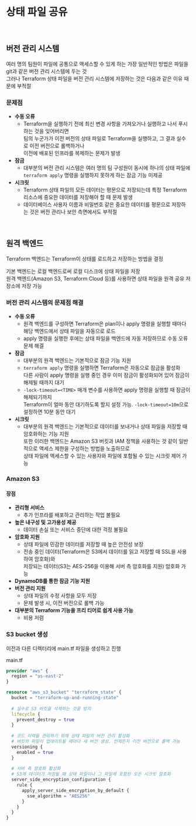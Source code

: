 # 상태 파일 공유

<br>

## 버전 관리 시스템
여러 명의 팀원이 파일에 공통으로 액세스할 수 있게 하는 가장 일반적인 방법은 파일을 git과 같은 버전 관리 시스템에 두는 것  
그러나 Terraform 상태 파일을 버전 관리 시스템에 저장하는 것은 다음과 같은 이유 때문에 부적절

### 문제점
- **수동 오류**
  - Terraform을 실행하기 전에 최신 변경 사항을 가져오거나 실행하고 나서 푸시하는 것을 잊어버리면  
    팀의 누군가가 이전 버전의 상태 파일로 Terraform을 실행하고, 그 결과 실수로 이전 버전으로 롤백하거나  
    이전에 배포된 인프라를 복제하는 문제가 발생
- **잠금**
  - 대부분의 버전 관리 시스템은 여러 명의 팀 구성원이 동시에 하나의 상태 파일에 `terraform apply` 명령을 실행하지 못하게 하는 잠금 기능 미제공
- **시크릿**
  - Terraform 상태 파일의 모든 데이터는 평문으로 저장되는데 특정 Terraform 리소스에 중요한 데이터를 저장해야 할 때 문제 발생
  - 데이터베이스 사용자 이름과 비밀번호 같은 중요한 데이터를 평문으로 저장하는 것은 버전 관리나 보안 측면에서도 부적절

<br>

## 원격 백엔드
Terraform 백엔드는 Terraform이 상태를 로드하고 저장하는 방법을 결정

기본 백엔드는 로컬 백엔드로써 로컬 디스크에 상태 파일을 저장  
원격 백엔드(Amazon S3, Terraform Cloud 등)를 사용하면 상태 파일을 원격 공유 저장소에 저장 가능

### 버전 관리 시스템의 문제점 해결
- **수동 오류**
  - 원격 백엔드를 구성하면 Terraform은 plan이나 apply 명령을 실행할 때마다 해당 백엔드에서 상태 파일을 자동으로 로드
  - apply 명령을 실행한 후에는 상태 파일을 백엔드에 자동 저장하므로 수동 오류 문제 해결
- **잠금**
  - 대부분의 원격 백엔드는 기본적으로 잠금 기능 지원
  - `terraform apply` 명령을 실행하면 Terraform은 자동으로 잠금을 활성화  
    다른 사람이 apply 명령을 실행 중인 경우 이미 잠금이 활성화되어 있어 잠금이 해제될 때까지 대기
  - `-lock-timeout=<TIME>` 매개 변수를 사용하면 apply 명령을 실행할 때 잠금이 해제되기까지  
    Terraform이 얼마 동안 대기하도록 할지 설정 가능. `-lock-timeout=10m`으로 설정하면 10분 동안 대기
- **시크릿**
  - 대부분의 원격 백엔드는 기본적으로 데이터를 보내거나 상태 파일을 저장할 때 암호화하는 기능 지원  
    또한 이러한 백엔드는 Amazon S3 버킷과 IAM 정책을 사용하는 것 같이 일반적으로 액세스 제한을 구성하는 방법을 노출하므로  
    상태 파일에 액세스할 수 있는 사용자와 파일에 포함될 수 있는 시크릿 제어 가능

### Amazon S3
#### 장점
- **관리형 서비스**
  - 추가 인프라를 배포하고 관리하는 작업 불필요
- **높은 내구성 및 고가용성 제공**
  - 데이터 손실 또는 서비스 중단에 대한 걱정 불필요
- **암호화 지원**
  - 상태 파일에 민감한 데이터를 저장할 때 높은 안전성 보장
  - 전송 중인 데이터(Terraform은 S3에서 데이터를 읽고 저장할 때 SSL을 사용하여 암호화)와  
    저장되는 데이터(S3는 AES-256을 이용해 서버 측 암호화를 지원) 암호화 가능
- **DynamoDB를 통한 잠금 기능 지원**
- **버전 관리 지원**
  - 상태 파일의 수정 사항을 모두 저장
  - 문제 발생 시, 이전 버전으로 롤백 가능
- **대부분의 Terraform 기능을 프리 티어로 쉽게 사용 가능**
  - 비용 저렴

### S3 bucket 생성
이전과 다른 디렉터리에 main.tf 파일을 생성하고 진행

main.tf
```terraform
provider "aws" {
  region = "us-east-2"
}

resource "aws_s3_bucket" "terraform_state" {
  bucket = "terraform-up-and-running-state"
  
  # 실수로 S3 버킷을 삭제하는 것을 방지
  lifecycle {
    prevent_destroy = true
  }
  
  # 코드 이력을 관리하기 위해 상태 파일의 버전 관리 활성화
  # 버킷의 파일이 업데이트될 때마다 새 버전 생성. 언제든지 이전 버전으로 롤백 가능
  versioning {
    enabled = true
  }
  
  # 서버 측 암호화 활성화
  # S3에 데이터가 저장될 때 상태 파일이나 그 파일에 포함된 모든 시크릿 암호화
  server_side_encryption_configuration {
    rule {
      apply_server_side_encryption_by_default {
        sse_algorithm = "AES256"
      }
    }
  }
}
```


